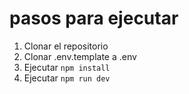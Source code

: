 # pasos para ejecutar

1. Clonar el repositorio
2. Clonar .env.template a .env
3. Ejecutar `npm install`
4. Ejecutar `npm run dev`